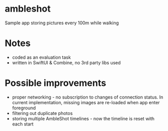 # ambleshot
Sample app storing pictures every 100m while walking

# Notes
* coded as an evaluation task
* written in SwiftUI & Combine, no 3rd party libs used

# Possible improvements

* proper networking - no subscription to changes of connection status. In current implementation, missing images are re-loaded when app enter foreground
* filtering out duplicate photos
* storing multiple AmbleShot timelines - now the timeline is reset with each start
